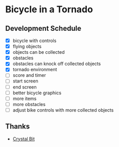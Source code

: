 # Bicycle in a Tornado

## Development Schedule

- [x] bicycle with controls
- [x] flying objects
- [x] objects can be collected
- [x] obstacles
- [x] obstacles can knock off collected objects
- [x] tornado environment
- [ ] score and timer
- [ ] start screen
- [ ] end screen
- [ ] better bicycle graphics
- [ ] more items
- [ ] more obstacles
- [ ] adjust bike controls with more collected objects

## Thanks

- [Crystal Bit](https://github.com/crystal-bit/godot-game-template)
